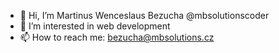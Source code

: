 - 👋 Hi, I’m Martinus Wenceslaus Bezucha @mbsolutionscoder
- 👀 I’m interested in web development
- 📫 How to reach me: bezucha@mbsolutions.cz
